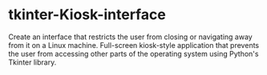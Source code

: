 # tkinter-Kiosk-interface
Create an interface that restricts the user from closing or navigating away from it on a Linux machine. Full-screen kiosk-style application that prevents the user from accessing other parts of the operating system using Python's Tkinter library.
